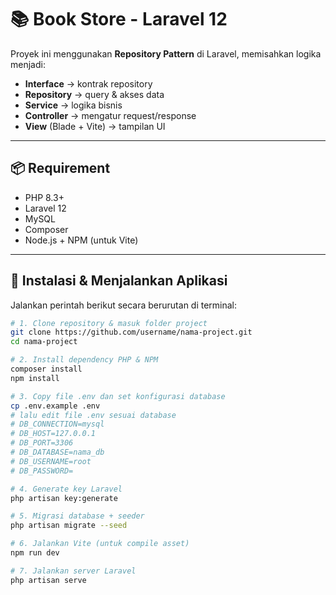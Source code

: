 # 📚 Book Store - Laravel 12

Proyek ini menggunakan **Repository Pattern** di Laravel, memisahkan logika menjadi:
- **Interface** → kontrak repository
- **Repository** → query & akses data
- **Service** → logika bisnis
- **Controller** → mengatur request/response
- **View** (Blade + Vite) → tampilan UI

---

## 📦 Requirement
- PHP 8.3+
- Laravel 12
- MySQL 
- Composer
- Node.js + NPM (untuk Vite)

---

## 🚀 Instalasi & Menjalankan Aplikasi
Jalankan perintah berikut secara berurutan di terminal:

```bash
# 1. Clone repository & masuk folder project
git clone https://github.com/username/nama-project.git
cd nama-project

# 2. Install dependency PHP & NPM
composer install
npm install

# 3. Copy file .env dan set konfigurasi database
cp .env.example .env
# lalu edit file .env sesuai database
# DB_CONNECTION=mysql
# DB_HOST=127.0.0.1
# DB_PORT=3306
# DB_DATABASE=nama_db
# DB_USERNAME=root
# DB_PASSWORD=

# 4. Generate key Laravel
php artisan key:generate

# 5. Migrasi database + seeder 
php artisan migrate --seed

# 6. Jalankan Vite (untuk compile asset)
npm run dev

# 7. Jalankan server Laravel
php artisan serve
